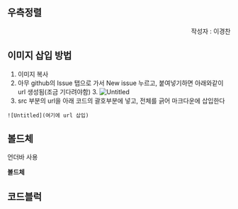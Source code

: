 ## 우측정렬

<div style="text-align: right"> 작성자 : 이경찬</div>

## 이미지 삽입 방법

1. 이미지 복사
2. 아무 github의 Issue 탭으로 가서 New issue 누르고, 붙여넣기하면 아래와같이 url 생성됨(조금 기다려야함)
   3. ![Untitled](https://github.com/user-attachments/assets/ada34028-783d-41b5-86e1-9eb6700ceac8)
4. src 부분의 url을 아래 코드의 괄호부분에 넣고, 전체를 긁어 마크다운에 삽입한다
```
![Untitled](여기에 url 삽입)
```

## 볼드체

언더바 사용

__볼드체__

## 코드블럭
